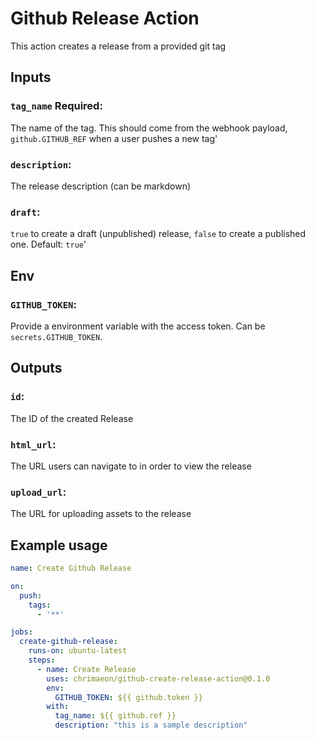 # Github Release Action

This action creates a release from a provided git tag

## Inputs

### `tag_name` **Required**:

The name of the tag. This should come from the webhook payload, `github.GITHUB_REF` when a user pushes a new tag'

### `description`:

The release description (can be markdown)

### `draft`:

`true` to create a draft (unpublished) release, `false` to create a published one. Default: `true`'

## Env

### `GITHUB_TOKEN`:

Provide a environment variable with the access token. Can be `secrets.GITHUB_TOKEN`.

## Outputs

### `id`:

The ID of the created Release

### `html_url`:

The URL users can navigate to in order to view the release

### `upload_url`:

The URL for uploading assets to the release

## Example usage

```yaml
name: Create Github Release

on:
  push:
    tags:
      - '**'

jobs:
  create-github-release:
    runs-on: ubuntu-latest
    steps:
      - name: Create Release
        uses: chrimaeon/github-create-release-action@0.1.0
        env:
          GITHUB_TOKEN: ${{ github.token }}
        with:
          tag_name: ${{ github.ref }}
          description: "this is a sample description"
```